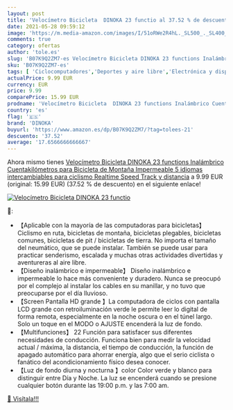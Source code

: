 ```yaml
---
layout: post
title: 'Velocímetro Bicicleta  DINOKA 23 functio al 37.52 % de descuento'
date: 2021-05-28 09:59:12
image: 'https://m.media-amazon.com/images/I/51oRWe2R4hL._SL500_._SL400_.jpg'
comments: true
category: ofertas
author: 'tole.es'
slug: 'B07K9Q2ZM7-es Velocímetro Bicicleta DINOKA 23 functions Inalámbrico...'
sku: 'B07K9Q2ZM7-es'
tags: [ 'Ciclocomputadores','Deportes y aire libre','Electrónica y dispositivos para el deporte','bicicleta','dinoka', ]
actualPrice: 9.99 EUR
currency: EUR
price: 9.99
comparePrice: 15.99 EUR
prodname: 'Velocímetro Bicicleta  DINOKA 23 functions Inalámbrico Cuentakilómetros para Bicicleta de Montaña Impermeable  5 idiomas intercambiables para ciclismo Realtime Speed Track y distancia'
country: 'es'
flag: '🇪🇸'
brand: 'DINOKA'
buyurl: 'https://www.amazon.es/dp/B07K9Q2ZM7/?tag=tolees-21'
descuento: '37.52'
average: '17.6566666666667'
---
```


Ahora mismo tienes [Velocímetro Bicicleta  DINOKA 23 functions Inalámbrico Cuentakilómetros para Bicicleta de Montaña Impermeable  5 idiomas intercambiables para ciclismo Realtime Speed Track y distancia](https://www.amazon.es/dp/B07K9Q2ZM7/?tag=tolees-21) a 9.99 EUR (original: 15.99 EUR) (37.52 %  de descuento) en el siguiente enlace!

[![Velocímetro Bicicleta  DINOKA 23 functio](https://m.media-amazon.com/images/I/51oRWe2R4hL._SL500_._SL400_.jpg)](https://www.amazon.es/dp/B07K9Q2ZM7/?tag=tolees-21)

🔎:

- 【Aplicable con la mayoría de las computadoras para bicicletas】 Ciclismo en ruta, bicicletas de montaña, bicicletas plegables, bicicletas comunes, bicicletas de pit / bicicletas de tierra. No importa el tamaño del neumático, que se puede instalar. También se puede usar para practicar senderismo, escalada y muchas otras actividades divertidas y aventureras al aire libre.
- 【Diseño inalámbrico e impermeable】 Diseño inalámbrico e impermeable lo hace más conveniente y duradero. Nunca se preocupó por el complejo al instalar los cables en su manillar, y no tuvo que preocuparse por el día lluvioso.
- 【Screen Pantalla HD grande 】La computadora de ciclos con pantalla LCD grande con retroiluminación verde le permite leer lo digital de forma remota, especialmente en la noche oscura o en el túnel largo. Solo un toque en el MODO o AJUSTE encenderá la luz de fondo.
- 【Multifunciones】 22 Función para satisfacer sus diferentes necesidades de conducción. Funciona bien para medir la velocidad actual / máxima, la distancia, el tiempo de conducción, la función de apagado automático para ahorrar energía, algo que el serio ciclista o fanático del acondicionamiento físico desea conocer.
- 【Luz de fondo diurna y nocturna 】color Color verde y blanco para distinguir entre Día y Noche. La luz se encenderá cuando se presione cualquier botón durante las 19:00 p.m. y las 7:00 am.

[🛒 Visítala!!!](https://www.amazon.es/dp/B07K9Q2ZM7/?tag=tolees-21)
